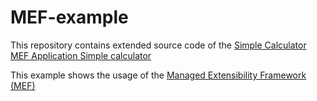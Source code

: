 # MEF-example
This repository contains extended source code of the [Simple Calculator MEF Application Simple calculator](https://code.msdn.microsoft.com/windowsdesktop/Simple-Calculator-MEF-1152654e)

This example shows the usage of the [Managed Extensibility Framework (MEF)](https://msdn.microsoft.com/en-us/library/dd460648(v=vs.110).aspx)
